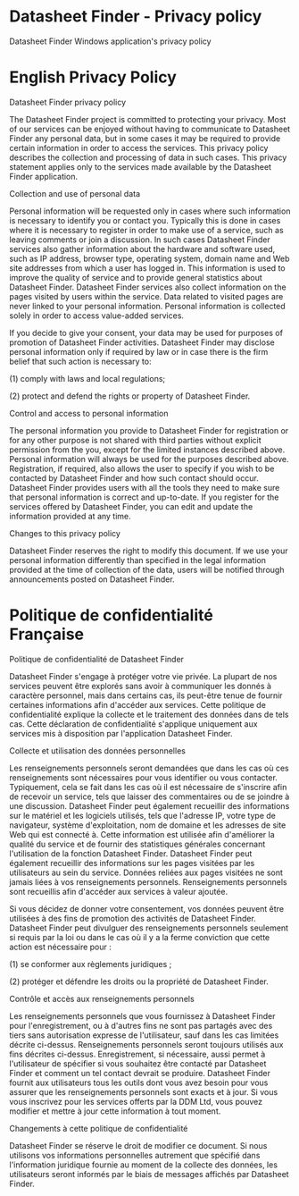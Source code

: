 Datasheet Finder - Privacy policy
=================================

 Datasheet Finder Windows application's privacy policy
 

English Privacy Policy
======================

Datasheet Finder privacy policy 

The Datasheet Finder project is committed to protecting your privacy. Most of our services can be enjoyed without having to communicate to Datasheet Finder any personal data, but in some cases it may be required to provide certain information in order to access the services. This privacy policy describes the collection and processing of data in such cases. This privacy statement applies only to the services made available by the Datasheet Finder application. 

Collection and use of personal data 

Personal information will be requested only in cases where such information is necessary to identify you or contact you. Typically this is done in cases where it is necessary to register in order to make use of a service, such as leaving comments or join a discussion. In such cases Datasheet Finder services also gather information about the hardware and software used, such as IP address, browser type, operating system, domain name and Web site addresses from which a user has logged in. This information is used to improve the quality of service and to provide general statistics about Datasheet Finder. Datasheet Finder services also collect information on the pages visited by users within the service. Data related to visited pages are never linked to your personal information. Personal information is collected solely in order to access value-added services. 

If you decide to give your consent, your data may be used for purposes of promotion of Datasheet Finder activities. Datasheet Finder may disclose personal information only if required by law or in case there is the firm belief that such action is necessary to: 

(1) comply with laws and local regulations; 

(2) protect and defend the rights or property of Datasheet Finder. 

Control and access to personal information 

The personal information you provide to Datasheet Finder for registration or for any other purpose is not shared with third parties without explicit permission from the you, except for the limited instances described above. Personal information will always be used for the purposes described above. Registration, if required, also allows the user to specify if you wish to be contacted by Datasheet Finder and how such contact should occur. Datasheet Finder provides users with all the tools they need to make sure that personal information is correct and up-to-date. If you register for the services offered by Datasheet Finder, you can edit and update the information provided at any time. 

Changes to this privacy policy 

Datasheet Finder reserves the right to modify this document. If we use your personal information differently than specified in the legal information provided at the time of collection of the data, users will be notified through announcements posted on Datasheet Finder.

Politique de confidentialité Française
======================================

Politique de confidentialité de Datasheet Finder 

Datasheet Finder s'engage à protéger votre vie privée. La plupart de nos services peuvent être explorés sans avoir à communiquer les donnés à caractère personnel, mais dans certains cas, ils peut-être tenue de fournir certaines informations afin d'accéder aux services. Cette politique de confidentialité explique la collecte et le traitement des données dans de tels cas. Cette déclaration de confidentialité s'applique uniquement aux services mis à disposition par l'application Datasheet Finder. 

Collecte et utilisation des données personnelles 

Les renseignements personnels seront demandées que dans les cas où ces renseignements sont nécessaires pour vous identifier ou vous contacter. Typiquement, cela se fait dans les cas où il est nécessaire de s'inscrire afin de recevoir un service, tels que laisser des commentaires ou de se joindre à une discussion. Datasheet Finder peut également recueillir des informations sur le matériel et les logiciels utilisés, tels que l'adresse IP, votre type de navigateur, système d'exploitation, nom de domaine et les adresses de site Web qui est connecté à. Cette information est utilisée afin d'améliorer la qualité du service et de fournir des statistiques générales concernant l'utilisation de la fonction Datasheet Finder. Datasheet Finder peut également recueillir des informations sur les pages visitées par les utilisateurs au sein du service. Données reliées aux pages visitées ne sont jamais liées à vos renseignements personnels. Renseignements personnels sont recueillis afin d'accéder aux services à valeur ajoutée. 

Si vous décidez de donner votre consentement, vos données peuvent être utilisées à des fins de promotion des activités de Datasheet Finder. Datasheet Finder peut divulguer des renseignements personnels seulement si requis par la loi ou dans le cas où il y a la ferme conviction que cette action est nécessaire pour : 

(1) se conformer aux règlements juridiques ; 

(2) protéger et défendre les droits ou la propriété de Datasheet Finder. 

Contrôle et accès aux renseignements personnels 

Les renseignements personnels que vous fournissez à Datasheet Finder pour l'enregistrement, ou à d'autres fins ne sont pas partagés avec des tiers sans autorisation expresse de l'utilisateur, sauf dans les cas limitées décrite ci-dessus. Renseignements personnels seront toujours utilisés aux fins décrites ci-dessus. Enregistrement, si nécessaire, aussi permet à l'utilisateur de spécifier si vous souhaitez être contacté par Datasheet Finder et comment un tel contact devrait se produire. Datasheet Finder fournit aux utilisateurs tous les outils dont vous avez besoin pour vous assurer que les renseignements personnels sont exacts et à jour. Si vous vous inscrivez pour les services offerts par la DDM Ltd, vous pouvez modifier et mettre à jour cette information à tout moment. 

Changements à cette politique de confidentialité 

Datasheet Finder se réserve le droit de modifier ce document. Si nous utilisons vos informations personnelles autrement que spécifié dans l'information juridique fournie au moment de la collecte des données, les utilisateurs seront informés par le biais de messages affichés par Datasheet Finder. 
